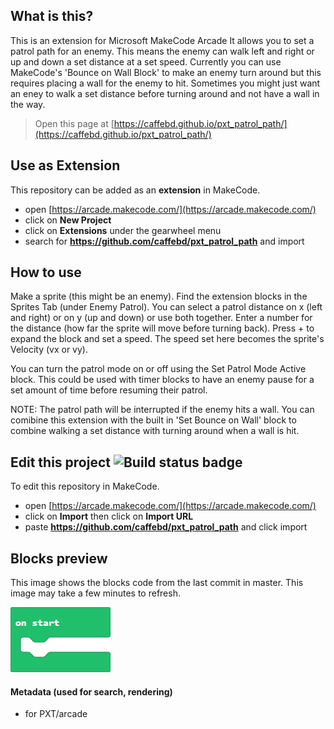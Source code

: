  ## What is this?

 This is an extension for Microsoft MakeCode Arcade
 It allows you to set a patrol path for an enemy.
 This means the enemy can walk left and right or up and down a set distance at a set speed.
 Currently you can use MakeCode's 'Bounce on Wall Block' to make an enemy turn around but this requires placing a wall for the enemy to hit.
 Sometimes you might just want an eney to walk a set distance before turning around and not have a wall in the way.


> Open this page at [https://caffebd.github.io/pxt_patrol_path/](https://caffebd.github.io/pxt_patrol_path/)

## Use as Extension

This repository can be added as an **extension** in MakeCode.

* open [https://arcade.makecode.com/](https://arcade.makecode.com/)
* click on **New Project**
* click on **Extensions** under the gearwheel menu
* search for **https://github.com/caffebd/pxt_patrol_path** and import

## How to use

Make a sprite (this might be an enemy).
Find the extension blocks in the Sprites Tab (under Enemy Patrol).
You can select a patrol distance on x (left and right) or on y (up and down) or use both together.
Enter a number for the distance (how far the sprite will move before turning back).
Press + to expand the block and set a speed.
The speed set here becomes the sprite's Velocity (vx or vy).

You can turn the patrol mode on or off using the Set Patrol Mode Active block. This could be used with timer blocks to have an enemy pause for a set amount of time before resuming their patrol.

NOTE: The patrol path will be interrupted if the enemy hits a wall. You can comibine this extension with the built in 'Set Bounce on Wall' block to combine walking a set distance with turning around when a wall is hit.

## Edit this project ![Build status badge](https://github.com/caffebd/pxt_patrol_path/workflows/MakeCode/badge.svg)

To edit this repository in MakeCode.

* open [https://arcade.makecode.com/](https://arcade.makecode.com/)
* click on **Import** then click on **Import URL**
* paste **https://github.com/caffebd/pxt_patrol_path** and click import

## Blocks preview

This image shows the blocks code from the last commit in master.
This image may take a few minutes to refresh.

![A rendered view of the blocks](https://github.com/caffebd/pxt_patrol_path/raw/master/.github/makecode/blocks.png)

#### Metadata (used for search, rendering)

* for PXT/arcade
<script src="https://makecode.com/gh-pages-embed.js"></script><script>makeCodeRender("{{ site.makecode.home_url }}", "{{ site.github.owner_name }}/{{ site.github.repository_name }}");</script>
